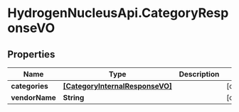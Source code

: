 # HydrogenNucleusApi.CategoryResponseVO

## Properties
Name | Type | Description | Notes
------------ | ------------- | ------------- | -------------
**categories** | [**[CategoryInternalResponseVO]**](CategoryInternalResponseVO.md) |  | [optional] 
**vendorName** | **String** |  | [optional] 


